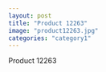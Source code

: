 ```yaml
---
layout: post
title: "Product 12263"
image: "product12263.jpg"
categories: "category1"
---
```

Product 12263
